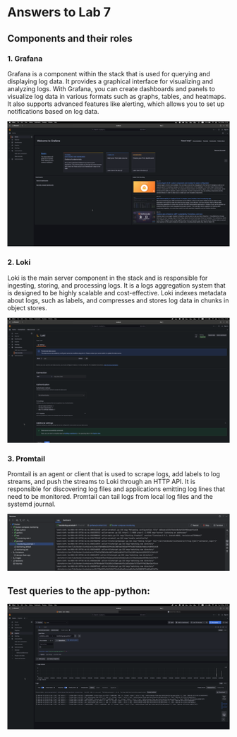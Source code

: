 # Answers to Lab 7

## Components and their roles

### 1. Grafana

Grafana is a component within the stack that is used for querying and displaying log data. It provides a graphical
interface for visualizing and analyzing logs. With Grafana, you can create dashboards and panels to visualize log data
in various formats such as graphs, tables, and heatmaps. It also supports advanced features like alerting, which allows
you to set up notifications based on log data.

![grafana_ui.png](imgs/grafana_ui.png)

### 2. Loki

Loki is the main server component in the stack and is responsible for ingesting, storing, and processing logs. It is a
logs aggregation system that is designed to be highly scalable and cost-effective. Loki indexes metadata about logs,
such as labels, and compresses and stores log data in chunks in object stores.

![loki_datasource.png](imgs/loki_datasource.png)

### 3. Promtail

Promtail is an agent or client that is used to scrape logs, add labels to log streams, and push the streams to Loki
through an HTTP API. It is responsible for discovering log files and applications emitting log lines that need to be
monitored. Promtail can tail logs from local log files and the systemd journal.

![promtail_logs.png](imgs/promtail_logs.png)

## Test queries to the app-python:

![test_query.png](imgs/test_query.png)
